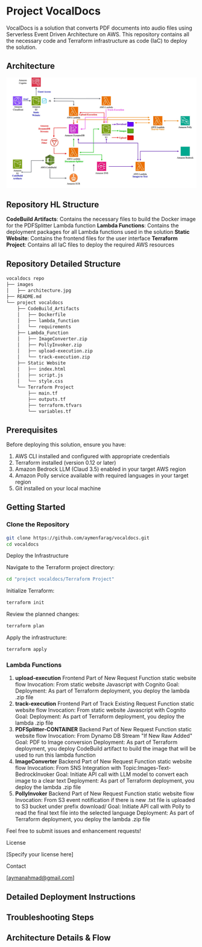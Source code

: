 # Project VocalDocs

VocalDocs is a solution that converts PDF documents into audio files using Serverless Event Driven Architecture on AWS. This repository contains all the necessary code and Terraform infrastructure as code (IaC) to deploy the solution.

## Architecture
![Architecture Diagram](./images/architecture.jpg)

## Repository HL Structure
**CodeBuild Artifacts**: Contains the necessary files to build the Docker image for the PDFSplitter Lambda function
**Lambda Functions**: Contains the deployment packages for all Lambda functions used in the solution
**Static Website**: Contains the frontend files for the user interface
**Terraform Project**: Contains all IaC files to deploy the required AWS resources

## Repository Detailed Structure
```plaintext
vocaldocs repo
├── images
│   ├── architecture.jpg
├── README.md
└── project vocaldocs
    ├── CodeBuild_Artifacts
    │   ├── Dockerfile
    │   ├── lambda_function
    │   └── requirements
    ├── Lambda_Function
    │   ├── ImageConverter.zip
    │   ├── PollyInvoker.zip
    │   ├── upload-execution.zip
    │   └── track-execution.zip
    ├── Static Website
    │   ├── index.html
    │   ├── script.js
    │   └── style.css
    └── Terraform Project
        ├── main.tf
        ├── outputs.tf
        ├── terraform.tfvars
        └── variables.tf
```
       
## Prerequisites

Before deploying this solution, ensure you have:

1. AWS CLI installed and configured with appropriate credentials
2. Terraform installed (version 0.12 or later)
3. Amazon Bedrock LLM (Claud 3.5) enabled in your target AWS region
4. Amazon Polly service available with required languages in your target region
5. Git installed on your local machine

## Getting Started

### Clone the Repository

```bash
git clone https://github.com/aymenfarag/vocaldocs.git
cd vocaldocs
```
Deploy the Infrastructure

Navigate to the Terraform project directory:
```bash
cd "project vocaldocs/Terraform Project"
```

Initialize Terraform:
```bash
terraform init
```

Review the planned changes:
```bash
terraform plan
```

Apply the infrastructure:
```bash
terraform apply
```

### Lambda Functions
1. **upload-execution**
    Frontend
    Part of New Request Function static website flow
    Invocation: From static website Javascript with Cognito
    Goal:
    Deployment: As part of Terraform deployment, you deploy the lambda .zip file
2. **track-execution**
    Frontend
    Part of Track Existing Request Function static website flow
    Invocation: From static website Javascript with Cognito
    Goal:
    Deployment: As part of Terraform deployment, you deploy the lambda .zip file
3. **PDFSplitter-CONTAINER**
    Backend 
    Part of New Request Function static website flow 
    Invocation: From Dynamo DB Stream "If New Raw Added" 
    Goal: PDF to Image conversion 
    Deployment: As part of Terraform deployment, you deploy CodeBuild artifact to build the image that will be used to run this lambda function
4. **ImageConverter**
    Backend 
    Part of New Request Function static website flow 
    Invocation: From SNS Integration with Topic:Images-Text-BedrockInvoker
    Goal: Initiate API call with LLM model to convert each image to a clear text 
    Deployment: As part of Terraform deployment, you deploy the lambda .zip file
5. **PollyInvoker**
    Backend 
    Part of New Request Function static website flow 
    Invocation: From S3 event notification if there is new .txt file is uploaded to S3 bucket under prefix download/
    Goal: Initiate API call with Polly to read the final text file into the selected language
    Deployment: As part of Terraform deployment, you deploy the lambda .zip file


Feel free to submit issues and enhancement requests!

License

[Specify your license here]

Contact

[aymanahmad@gmail.com]



## Detailed Deployment Instructions

## Troubleshooting Steps 

## Architecture Details & Flow 


